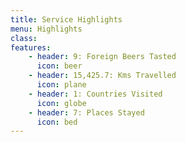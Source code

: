 ```yaml
---
title: Service Highlights
menu: Highlights
class:
features:
	- header: 9: Foreign Beers Tasted
	  icon: beer
	- header: 15,425.7: Kms Travelled
	  icon: plane
	- header: 1: Countries Visited
	  icon: globe
	- header: 7: Places Stayed
	  icon: bed
---
```

